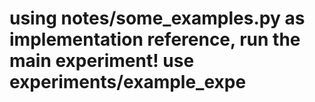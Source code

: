 # using notes/some\_examples.py as implementation reference, run the main experiment! use experiments/example\_expe